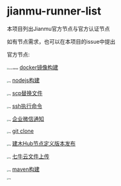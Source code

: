 # jianmu-runner-list

本项目列出Jianmu官方节点与官方认证节点

如有节点需求，也可以在本项目的issue中提出



官方节点: 

<img src="https://img.jianmu.run/node-definition/icon/FvWtndEdOK9WmEc8WCmvKLYpy2Xv?imageView2/2/w/94/h/94/interlace/1/q/100" alt="docker镜像构建" style="zoom: 25%;" /> [docker镜像构建](https://hub.jianmu.run/_/docker_image_build)

<img src="https://img.jianmu.run/node-definition/icon/FpON0edVLhS5j3Kgvs9i-rwljruu?imageView2/2/w/94/h/94/interlace/1/q/100" alt="img" style="zoom: 25%;" /> [nodejs构建](https://hub.jianmu.run/_/nodejs_build)

<img src="https://img.jianmu.run/node-definition/icon/FuR2Q_RwpR-J1vBT5vQ9nhl3cRGG?imageView2/2/w/94/h/94/interlace/1/q/100" alt="img" style="zoom: 25%;" /> [scp替换文件](https://hub.jianmu.run/_/scp_resouce)

<img src="https://img.jianmu.run/node-definition/icon/FuR2Q_RwpR-J1vBT5vQ9nhl3cRGG?imageView2/2/w/94/h/94/interlace/1/q/100" alt="img" style="zoom: 25%;" /> [ssh执行命令](https://hub.jianmu.run/_/ssh_cmd)

<img src="https://img.jianmu.run/node-definition/icon/Fm-mFNmB-yLjzHprqYzStHx12E0t?imageView2/2/w/94/h/94/interlace/1/q/100" alt="img" style="zoom: 25%;" /> [企业微信通知](https://hub.jianmu.run/_/qywx_notice)

<img src="https://img.jianmu.run/node-definition/icon/FikR5g_gILRZjr-olpMqypjhfuj3?imageView2/2/w/94/h/94/interlace/1/q/100" alt="img" style="zoom: 25%;" /> [git clone](https://hub.jianmu.run/_/git_clone)

<img src="https://img.jianmu.run/node-definition/icon/FuldakfWy16et8gfoLhrhqjmrFgA?imageView2/2/w/94/h/94/interlace/1/q/100" alt="img" style="zoom: 25%;" /> [建木Hub节点定义版本发布](https://hub.jianmu.run/_/hub_publish)

<img src="https://img.jianmu.run/node-definition/icon/FjLa8W_mgaQc6ZuZ_JccCyxY4wDr?imageView2/2/w/94/h/94/interlace/1/q/100" alt="img" style="zoom: 25%;" /> [七牛云文件上传](https://hub.jianmu.run/_/qiniu_upload)

<img src="https://img.jianmu.run/node-definition/icon/FjIcOhP7DXyU8LfuoqkQ96hK7itw?imageView2/2/w/94/h/94/interlace/1/q/100" alt="img" style="zoom: 25%;" /> [maven构建](https://hub.jianmu.run/_/maven_build)

<!DOCTYPE html>
<html lang="en">
  <head>
    <meta charset="UTF-8" />
    <link rel="icon" href="/favicon.ico" />
    <meta name="viewport" content="width=device-width, initial-scale=1.0" />
    <title>建木 Hub</title>
  </head>
  <body>
    <img src="https://img.jianmu.run/node-definition/icon/FjIcOhP7DXyU8LfuoqkQ96hK7itw?imageView2/2/w/94/h/94/interlace/1/q/100" alt="img" style="zoom: 25%;" />
      </body>
</html>